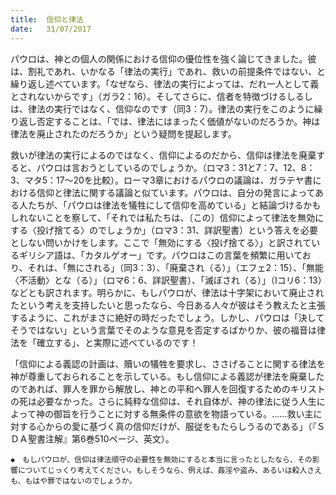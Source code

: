 ```yaml
---
title:  信仰と律法
date:   31/07/2017
---
```


パウロは、神との個人の関係における信仰の優位性を強く論じてきました。彼は、割礼であれ、いかなる「律法の実行」であれ、救いの前提条件ではない、と繰り返し述べています。「なぜなら、律法の実行によっては、だれ一人として義とされないからです」（ガラ2：16）。そしてさらに、信者を特徴づけるしるしは、律法の実行ではなく、信仰なのです（同3：7）。律法の実行をこのように繰り返し否定することは、「では、律法にはまったく価値がないのだろうか。神は律法を廃止されたのだろうか」という疑問を提起します。

救いが律法の実行によるのではなく、信仰によるのだから、信仰は律法を廃棄すると、パウロは言おうとしているのでしょうか。（ロマ3：31と7：7、12、8：3、マタ5：17～20を比較）。ローマ3章におけるパウロの議論は、ガラテヤ書における信仰と律法に関する議論と似ています。パウロは、自分の発言によってある人たちが、「パウロは律法を犠牲にして信仰を高めている」と結論づけるかもしれないことを察して、「それでは私たちは、〔この〕信仰によって律法を無効にする〈投げ捨てる〉のでしょうか」（ロマ3：31、詳訳聖書）という答えを必要としない問いかけをします。ここで「無効にする〈投げ捨てる〉」と訳されているギリシア語は、「カタルゲオー」です。パウロはこの言葉を頻繁に用いており、それは、「無にされる」（同3：3）、「廃棄され（る）」（エフェ2：15）、「無能〈不活動〉とな（る）」（ロマ6：6、詳訳聖書）、「滅ぼされ（る）」（Ⅰコリ6：13）などとも訳されます。明らかに、もしパウロが、律法は十字架において廃止されたという考えを支持したいと思ったなら、今日ある人々が彼はそう教えたと主張するように、これがまさに絶好の時だったでしょう。しかし、パウロは「決してそうではない」という言葉でそのような意見を否定するばかりか、彼の福音は律法を「確立する」、と実際に述べているのです！

「信仰による義認の計画は、贖いの犠牲を要求し、ささげることに関する律法を神が尊重しておられることを示している。もし信仰による義認が律法を廃棄したのであれば、罪人を罪から解放し、神との平和へ罪人を回復するためのキリストの死は必要なかった。さらに純粋な信仰は、それ自体が、神の律法に従う人生によって神の御旨を行うことに対する無条件の意欲を物語っている。……救い主に対する心からの愛に基づく真の信仰だけが、服従をもたらしうるのである」（『ＳＤＡ聖書注解』第6巻510ページ、英文）。

`◆　もしパウロが、信仰は律法順守の必要性を無効にすると本当に言ったとしたなら、その影響についてじっくり考えてください。もしそうなら、例えば、姦淫や盗み、あるいは殺人さえも、もはや罪ではないのでしょうか。`
